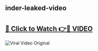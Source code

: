 ## inder-leaked-video 

# <h2><a href="http://freeplayer.one?title=inder-leaked-video&ref=21J">🔗 Click to Watch 👉🔴 VIDEO</a></h2>

<a href="http://freeplayer.one?title=inder-leaked-video&ref=21J" rel="nofollow" data-target="animated-image.originalLink"><img src="https://i.ibb.co.com/xMMVF88/686577567.gif" alt="Viral Video Original" style="max-width: 100%; display: inline-block;" data-target="animated-image.originalImage"></a>

